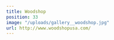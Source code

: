 ```yaml
---
title: Woodshop
position: 33
image: "/uploads/gallery__woodshop.jpg"
url: http://www.woodshopusa.com/
---
```


